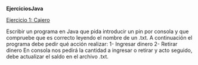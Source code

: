 **EjerciciosJava**

<ins>Ejercicio 1: Cajero</ins>

Escribir un programa en Java que pida introducir un pin por consola y que compruebe que es correcto leyendo el nombre de un .txt.
A continuación el programa debe pedir qué acción realizar:
1- Ingresar dinero
2- Retirar dinero
En consola nos pedirá la cantidad a ingresar o retirar y acto seguido, debe actualizar el saldo en el archivo .txt.
